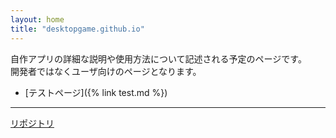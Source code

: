 ```yaml
---
layout: home
title: "desktopgame.github.io"
---
```


自作アプリの詳細な説明や使用方法について記述される予定のページです。  
開発者ではなくユーザ向けのページとなります。
* [テストページ]({% link test.md %})


***
[リポジトリ](https://github.com/desktopgame/desktopgame.github.io)
